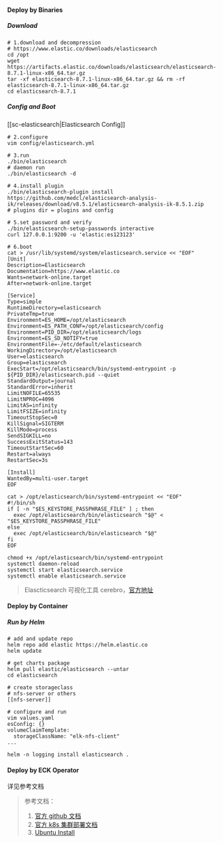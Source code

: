 #### Deploy by Binaries
##### Download
```shell
# 1.download and decompression
# https://www.elastic.co/downloads/elasticsearch
cd /opt
wget https://artifacts.elastic.co/downloads/elasticsearch/elasticsearch-8.7.1-linux-x86_64.tar.gz
tar -xf elasticsearch-8.7.1-linux-x86_64.tar.gz && rm -rf elasticsearch-8.7.1-linux-x86_64.tar.gz
cd elasticsearch-8.7.1
```

##### Config and Boot
[[sc-elasticsearch|Elasticsearch Config]]
```shell
# 2.configure
vim config/elasticsearch.yml

# 3.run 
./bin/elasticsearch
# daemon run
./bin/elasticsearch -d 

# 4.install plugin
./bin/elasticsearch-plugin install https://github.com/medcl/elasticsearch-analysis-ik/releases/download/v8.5.1/elasticsearch-analysis-ik-8.5.1.zip
# plugins dir = plugins and config

# 5.set password and verify
./bin/elasticsearch-setup-passwords interactive
curl 127.0.0.1:9200 -u 'elastic:es123123'

# 6.boot
cat > /usr/lib/systemd/system/elasticsearch.service << "EOF"
[Unit]
Description=Elasticsearch
Documentation=https://www.elastic.co
Wants=network-online.target
After=network-online.target

[Service]
Type=simple
RuntimeDirectory=elasticsearch
PrivateTmp=true
Environment=ES_HOME=/opt/elasticsearch
Environment=ES_PATH_CONF=/opt/elasticsearch/config
Environment=PID_DIR=/opt/elasticsearch/logs
Environment=ES_SD_NOTIFY=true
EnvironmentFile=-/etc/default/elasticsearch
WorkingDirectory=/opt/elasticsearch
User=elasticsearch
Group=elasticsearch
ExecStart=/opt/elasticsearch/bin/systemd-entrypoint -p ${PID_DIR}/elasticsearch.pid --quiet
StandardOutput=journal
StandardError=inherit
LimitNOFILE=65535
LimitNPROC=4096
LimitAS=infinity
LimitFSIZE=infinity
TimeoutStopSec=0
KillSignal=SIGTERM
KillMode=process
SendSIGKILL=no
SuccessExitStatus=143
TimeoutStartSec=60
Restart=always
RestartSec=3s

[Install]
WantedBy=multi-user.target
EOF

cat > /opt/elasticsearch/bin/systemd-entrypoint << "EOF"
#!/bin/sh
if [ -n "$ES_KEYSTORE_PASSPHRASE_FILE" ] ; then
  exec /opt/elasticsearch/bin/elasticsearch "$@" < "$ES_KEYSTORE_PASSPHRASE_FILE"
else
  exec /opt/elasticsearch/bin/elasticsearch "$@"
fi
EOF

chmod +x /opt/elasticsearch/bin/systemd-entrypoint   
systemctl daemon-reload
systemctl start elasticsearch.service
systemctl enable elasticsearch.service
```

>Elascticsearch 可视化工具 cerebro，[官方地址](https://github.com/lmenezes/cerebro)


#### Deploy by Container
##### Run by Helm
```shell
# add and update repo
helm repo add elastic https://helm.elastic.co
helm update

# get charts package
helm pull elastic/elasticsearch --untar
cd elasticsearch

# create storageclass
# nfs-server or others
[[nfs-server]]

# configure and run
vim values.yaml
esConfig: {}
volumeClaimTemplate:
  storageClassName: "elk-nfs-client"
...

helm -n logging install elasticsearch .

```


#### Deploy by ECK Operator
详见参考文档


> 参考文档：
> 1. [官方 github 文档](https://github.com/elastic/elasticsearch)
> 2. [官方 k8s 集群部署文档](https://www.elastic.co/downloads/elastic-cloud-kubernetes)
> 3. [Ubuntu Install](https://www.elastic.co/guide/en/elasticsearch/reference/8.7/deb.html)